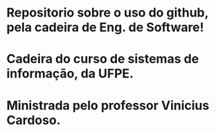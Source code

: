 # Repositorio sobre o uso do github, pela cadeira de Eng. de Software!
# Cadeira do curso de sistemas de informação, da UFPE. 
# Ministrada pelo professor Vinicius Cardoso.